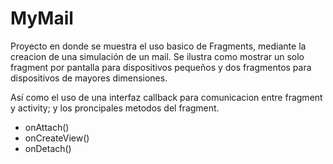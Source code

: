 # MyMail

Proyecto en donde se muestra el uso basico de Fragments, mediante la creacion de una simulación de un mail. 
Se ilustra como mostrar un solo fragment por pantalla para dispositivos pequeños y dos fragmentos para 
dispositivos de mayores dimensiones. 

Así como el uso de una interfaz callback para comunicacion entre fragment y activity; y los proncipales 
metodos del fragment.
- onAttach()
- onCreateView()
- onDetach()
